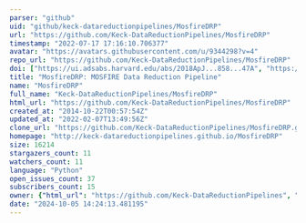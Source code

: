 ```yaml
---
parser: "github"
uid: "github/keck-datareductionpipelines/MosfireDRP"
url: "https://github.com/Keck-DataReductionPipelines/MosfireDRP"
timestamp: "2022-07-17 17:16:10.706377"
avatar: "https://avatars.githubusercontent.com/u/9344298?v=4"
repo_url: "https://github.com/Keck-DataReductionPipelines/MosfireDRP"
doi: ["https://ui.adsabs.harvard.edu/abs/2018ApJ...858...47A", "https://ui.adsabs.harvard.edu/abs/2019ascl.soft08007K/abstract"]
title: "MosfireDRP: MOSFIRE Data Reduction Pipeline"
name: "MosfireDRP"
full_name: "Keck-DataReductionPipelines/MosfireDRP"
html_url: "https://github.com/Keck-DataReductionPipelines/MosfireDRP"
created_at: "2014-10-22T00:57:54Z"
updated_at: "2022-02-07T13:49:56Z"
clone_url: "https://github.com/Keck-DataReductionPipelines/MosfireDRP.git"
homepage: "http://keck-datareductionpipelines.github.io/MosfireDRP"
size: 16214
stargazers_count: 11
watchers_count: 11
language: "Python"
open_issues_count: 37
subscribers_count: 15
owner: {"html_url": "https://github.com/Keck-DataReductionPipelines", "avatar_url": "https://avatars.githubusercontent.com/u/9344298?v=4", "login": "Keck-DataReductionPipelines", "type": "Organization"}
date: "2024-10-05 14:24:13.481195"
---
```

